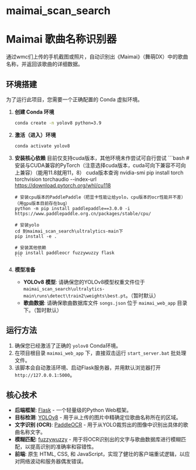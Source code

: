 # maimai_scan_search
# Maimai 歌曲名称识别器

通过wmc们上传的手机截图或照片，自动识别出《Maimai》（舞萌DX）中的歌曲名称，并返回该歌曲的详细数据。
## 环境搭建

为了运行此项目，您需要一个正确配置的 Conda 虚拟环境。

1.  **创建 Conda 环境**
    ```bash
    conda create -n yolov8 python=3.9
    ```

2.  **激活（进入）环境**
    ```bash
    conda activate yolov8
    ```

3.  **安装核心依赖**
    目前仅支持cuda版本，其他环境未作尝试可自行尝试
        ```bash
        # 安装与CUDA兼容的PyTorch（注意选择cuda版本，cuda可向下兼容不可向上兼容）（能用11.8就用11，8）
        cuda版本查询 nvidia-smi
        pip install torch torchvision torchaudio --index-url https://download.pytorch.org/whl/cu118

        # 安装cpu版本的PaddlePaddle（把显卡性能让给yolo，cpu版本的ocr性能并不差）（用gpu版本目前存在bug）
        python -m pip install paddlepaddle==3.0.0 -i https://www.paddlepaddle.org.cn/packages/stable/cpu/

        # 安装yolo
        cd 到maimai_scan_search\ultralytics-main下
        pip install -e .

        # 安装其他依赖
        pip install paddleocr fuzzywuzzy flask
        ```

5.  **模型准备**
    - **YOLOv8 模型**: 请确保您的YOLOv8模型权重文件位于 `maimai_scan_search\ultralytics-main\runs\detect\train2\weights\best.pt`。（暂时默认）
    - **歌曲数据**: 请确保歌曲数据库文件 `songs.json` 位于 `maimai_web_app` 目录下。（暂时默认）
  
      
## 运行方法

1.  确保您已经激活了正确的 `yolov8` Conda环境。
2.  在项目根目录 `maimai_web_app` 下，直接双击运行 `start_server.bat` 批处理文件。
3.  该脚本会自动激活环境、启动Flask服务器，并用默认浏览器打开 `http://127.0.0.1:5000`。


## 核心技术
- **后端框架**: [Flask](https://flask.palletsprojects.com/) - 一个轻量级的Python Web框架。
- **目标检测**: [YOLOv8](https://github.com/ultralytics/ultralytics) - 用于从上传的图片中精确定位歌曲名称所在的区域。
- **文字识别 (OCR)**: [PaddleOCR](https://github.com/PaddlePaddle/PaddleOCR) - 用于从YOLO裁剪出的图像中识别出具体的歌曲名称文字。
- **模糊匹配**: [fuzzywuzzy](https://github.com/seatgeek/fuzzywuzzy) - 用于将OCR识别出的文字与歌曲数据库进行模糊匹配，以提高识别的准确率和容错性。
- **前端**: 原生 HTML, CSS, 和 JavaScript，实现了健壮的客户端重试逻辑，以应对网络波动和服务器偶发错误。
